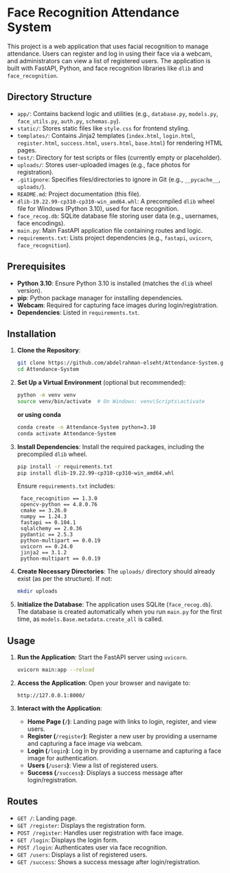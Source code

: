 # Face Recognition Attendance System

This project is a web application that uses facial recognition to manage attendance. Users can register and log in using their face via a webcam, and administrators can view a list of registered users. The application is built with FastAPI, Python, and face recognition libraries like `dlib` and `face_recognition`.

## Directory Structure

- `app/`: Contains backend logic and utilities (e.g., `database.py`, `models.py`, `face_utils.py`, `auth.py`, `schemas.py`).
- `static/`: Stores static files like `style.css` for frontend styling.
- `templates/`: Contains Jinja2 templates (`index.html`, `login.html`, `register.html`, `success.html`, `users.html`, `base.html`) for rendering HTML pages.
- `test/`: Directory for test scripts or files (currently empty or placeholder).
- `uploads/`: Stores user-uploaded images (e.g., face photos for registration).
- `.gitignore`: Specifies files/directories to ignore in Git (e.g., `__pycache__`, `uploads/`).
- `README.md`: Project documentation (this file).
- `dlib-19.22.99-cp310-cp310-win_amd64.whl`: A precompiled `dlib` wheel file for Windows (Python 3.10), used for face recognition.
- `face_recog.db`: SQLite database file storing user data (e.g., usernames, face encodings).
- `main.py`: Main FastAPI application file containing routes and logic.
- `requirements.txt`: Lists project dependencies (e.g., `fastapi`, `uvicorn`, `face_recognition`).

## Prerequisites

- **Python 3.10**: Ensure Python 3.10 is installed (matches the `dlib` wheel version).
- **pip**: Python package manager for installing dependencies.
- **Webcam**: Required for capturing face images during login/registration.
- **Dependencies**: Listed in `requirements.txt`.

## Installation

1. **Clone the Repository**:

   ```bash
   git clone https://github.com/abdelrahman-elseht/Attendance-System.git
   cd Attendance-System
   ```

2. **Set Up a Virtual Environment** (optional but recommended):

   ```bash
   python -m venv venv
   source venv/bin/activate  # On Windows: venv\Scripts\activate
   ```
   **or using conda**
   ```bash
   conda create -n Attendance-System python=3.10
   conda activate Attendance-System
   ```

3. **Install Dependencies**: Install the required packages, including the precompiled `dlib` wheel.

   ```bash
   pip install -r requirements.txt
   pip install dlib-19.22.99-cp310-cp310-win_amd64.whl
   ```

   Ensure `requirements.txt` includes:

   ```
    face_recognition == 1.3.0
    opencv-python == 4.8.0.76
    cmake == 3.26.0
    numpy == 1.24.3
    fastapi == 0.104.1
    sqlalchemy == 2.0.36
    pydantic == 2.5.3
    python-multipart == 0.0.19
    uvicorn == 0.24.0
    jinja2 == 3.1.2
    python-multipart == 0.0.19
   ```

4. **Create Necessary Directories**: The `uploads/` directory should already exist (as per the structure). If not:

   ```bash
   mkdir uploads
   ```

5. **Initialize the Database**: The application uses SQLite (`face_recog.db`). The database is created automatically when you run `main.py` for the first time, as `models.Base.metadata.create_all` is called.

## Usage

1. **Run the Application**: Start the FastAPI server using `uvicorn`.

   ```bash
   uvicorn main:app --reload
   ```

2. **Access the Application**: Open your browser and navigate to:

   ```
   http://127.0.0.1:8000/
   ```

3. **Interact with the Application**:

   - **Home Page (**`/`**)**: Landing page with links to login, register, and view users.
   - **Register (**`/register`**)**: Register a new user by providing a username and capturing a face image via webcam.
   - **Login (**`/login`**)**: Log in by providing a username and capturing a face image for authentication.
   - **Users (**`/users`**)**: View a list of registered users.
   - **Success (**`/success`**)**: Displays a success message after login/registration.

## Routes

- `GET /`: Landing page.
- `GET /register`: Displays the registration form.
- `POST /register`: Handles user registration with face image.
- `GET /login`: Displays the login form.
- `POST /login`: Authenticates user via face recognition.
- `GET /users`: Displays a list of registered users.
- `GET /success`: Shows a success message after login/registration.

